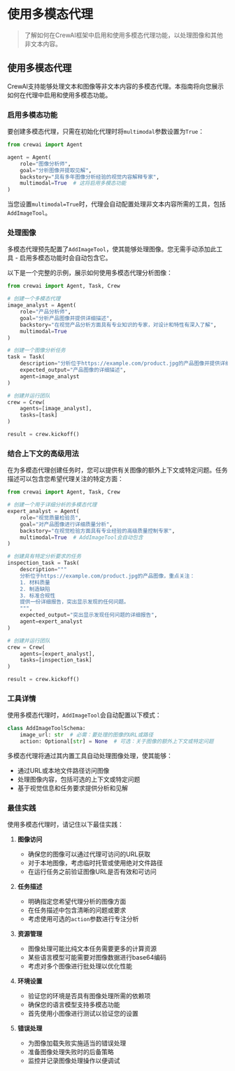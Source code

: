 # 使用多模态代理

> 了解如何在CrewAI框架中启用和使用多模态代理功能，以处理图像和其他非文本内容。

## 使用多模态代理

CrewAI支持能够处理文本和图像等非文本内容的多模态代理。本指南将向您展示如何在代理中启用和使用多模态功能。

### 启用多模态功能

要创建多模态代理，只需在初始化代理时将`multimodal`参数设置为`True`：

```python  theme={null}
from crewai import Agent

agent = Agent(
    role="图像分析师",
    goal="分析图像并提取见解",
    backstory="具有多年图像分析经验的视觉内容解释专家",
    multimodal=True  # 这将启用多模态功能
)
```

当您设置`multimodal=True`时，代理会自动配置处理非文本内容所需的工具，包括`AddImageTool`。

### 处理图像

多模态代理预先配置了`AddImageTool`，使其能够处理图像。您无需手动添加此工具 - 启用多模态功能时会自动包含它。

以下是一个完整的示例，展示如何使用多模态代理分析图像：

```python  theme={null}
from crewai import Agent, Task, Crew

# 创建一个多模态代理
image_analyst = Agent(
    role="产品分析师",
    goal="分析产品图像并提供详细描述",
    backstory="在视觉产品分析方面具有专业知识的专家，对设计和特性有深入了解",
    multimodal=True
)

# 创建一个图像分析任务
task = Task(
    description="分析位于https://example.com/product.jpg的产品图像并提供详细描述",
    expected_output="产品图像的详细描述",
    agent=image_analyst
)

# 创建并运行团队
crew = Crew(
    agents=[image_analyst],
    tasks=[task]
)

result = crew.kickoff()
```

### 结合上下文的高级用法

在为多模态代理创建任务时，您可以提供有关图像的额外上下文或特定问题。任务描述可以包含您希望代理关注的特定方面：

```python  theme={null}
from crewai import Agent, Task, Crew

# 创建一个用于详细分析的多模态代理
expert_analyst = Agent(
    role="视觉质量检验员",
    goal="对产品图像进行详细质量分析",
    backstory="在视觉检验方面具有专业经验的高级质量控制专家",
    multimodal=True  # AddImageTool会自动包含
)

# 创建具有特定分析要求的任务
inspection_task = Task(
    description="""
    分析位于https://example.com/product.jpg的产品图像，重点关注：
    1. 材料质量
    2. 制造缺陷
    3. 标准合规性
    提供一份详细报告，突出显示发现的任何问题。
    """,
    expected_output="突出显示发现任何问题的详细报告",
    agent=expert_analyst
)

# 创建并运行团队
crew = Crew(
    agents=[expert_analyst],
    tasks=[inspection_task]
)

result = crew.kickoff()
```

### 工具详情

使用多模态代理时，`AddImageTool`会自动配置以下模式：

```python  theme={null}
class AddImageToolSchema:
    image_url: str  # 必需：要处理的图像的URL或路径
    action: Optional[str] = None  # 可选：关于图像的额外上下文或特定问题
```

多模态代理将通过其内置工具自动处理图像处理，使其能够：

* 通过URL或本地文件路径访问图像
* 处理图像内容，包括可选的上下文或特定问题
* 基于视觉信息和任务要求提供分析和见解

### 最佳实践

使用多模态代理时，请记住以下最佳实践：

1. **图像访问**
   * 确保您的图像可以通过代理可访问的URL获取
   * 对于本地图像，考虑临时托管或使用绝对文件路径
   * 在运行任务之前验证图像URL是否有效和可访问

2. **任务描述**
   * 明确指定您希望代理分析的图像方面
   * 在任务描述中包含清晰的问题或要求
   * 考虑使用可选的`action`参数进行专注分析

3. **资源管理**
   * 图像处理可能比纯文本任务需要更多的计算资源
   * 某些语言模型可能需要对图像数据进行base64编码
   * 考虑对多个图像进行批处理以优化性能

4. **环境设置**
   * 验证您的环境是否具有图像处理所需的依赖项
   * 确保您的语言模型支持多模态功能
   * 首先使用小图像进行测试以验证您的设置

5. **错误处理**
   * 为图像加载失败实施适当的错误处理
   * 准备图像处理失败时的后备策略
   * 监控并记录图像处理操作以便调试